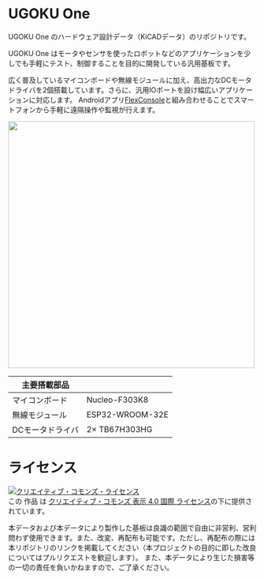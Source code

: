 # UGOKU One
UGOKU One のハードウェア設計データ（KiCADデータ）のリポジトリです。

UGOKU One はモータやセンサを使ったロボットなどのアプリケーションを少しでも手軽にテスト、制御することを目的に開発している汎用基板です。

広く普及しているマイコンボードや無線モジュールに加え、高出力なDCモータドライバを2個搭載しています。さらに、汎用IOポートを設け幅広いアプリケーションに対応します。
Androidアプリ[FlexConsole](https://github.com/UGOKU-Lab/FlexConsole_for_Bluetooth_Serial)と組み合わせることでスマートフォンから手軽に遠隔操作や監視が行えます。

<img src="https://github.com/UGOKU-Lab/UGOKU-One/assets/27545627/85045882-0762-4748-bcda-1e0210b0ae2a" width="500">

| 主要搭載部品 |  |
----|---- 
| マイコンボード | Nucleo-F303K8 | 
| 無線モジュール | ESP32-WROOM-32E |
| DCモータドライバ | 2× TB67H303HG |

# ライセンス
<a rel="license" href="http://creativecommons.org/licenses/by-sa/4.0/"><img alt="クリエイティブ・コモンズ・ライセンス" style="border-width:0" src="https://i.creativecommons.org/l/by-sa/4.0/88x31.png" /></a><br />この 作品 は <a rel="license" href="http://creativecommons.org/licenses/by-sa/4.0/deed.ja">クリエイティブ・コモンズ 表示 4.0 国際 ライセンス</a>の下に提供されています。

本データおよび本データにより製作した基板は良識の範囲で自由に非営利、営利問わず使用できます。また、改変、再配布も可能です。ただし、再配布の際には本リポジトリのリンクを掲載してください（本プロジェクトの目的に即した改良についてはプルリクエストを歓迎します）。
また、本データにより生じた損害等の一切の責任を負いかねますので、ご了承ください。


